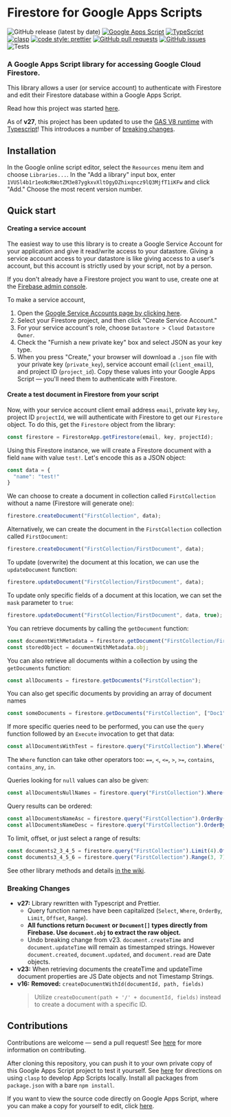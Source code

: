 # Firestore for Google Apps Scripts

![GitHub release (latest by date)](https://img.shields.io/github/v/release/grahamearley/FirestoreGoogleAppsScript)
[![Google Apps Script](https://img.shields.io/badge/google%20apps%20script-v8-%234285f4)](https://developers.google.com/apps-script/guides/v8-runtime)
[![TypeScript](https://img.shields.io/badge/typescript-3.9.3-%23294E80)](https://www.typescriptlang.org/docs/handbook/release-notes/typescript-3-9.html)
[![clasp](https://img.shields.io/badge/built%20with-clasp-4285f4.svg)](https://github.com/google/clasp)
[![code style: prettier](https://img.shields.io/badge/code_style-prettier-ff69b4.svg?style=flat-square)](https://github.com/prettier/prettier)
[![GitHub pull requests](https://img.shields.io/github/issues-pr/grahamearley/FirestoreGoogleAppsScript)](https://github.com/grahamearley/FirestoreGoogleAppsScript/pulls)
[![GitHub issues](https://img.shields.io/github/issues/grahamearley/FirestoreGoogleAppsScript)](https://github.com/grahamearley/FirestoreGoogleAppsScript/issues)
![Tests](https://img.shields.io/endpoint?url=https%3A%2F%2Fscript.google.com%2Fmacros%2Fs%2FAKfycbyvSXmyngRI1CPvMzIm7opGgB_19fFuvLC6AakL5ezxjKsIT6I%2Fexec)

### A Google Apps Script library for accessing Google Cloud Firestore.


This library allows a user (or service account) to authenticate with Firestore and edit their Firestore database within a Google Apps Script.

Read how this project was started [here](http://grahamearley.website/blog/2017/10/18/firestore-in-google-apps-script.html).

As of **v27**, this project has been updated to use the [GAS V8 runtime](https://developers.google.com/apps-script/guides/v8-runtime) with [Typescript](https://www.typescriptlang.org/docs/handbook/release-notes/typescript-3-9.html)! This introduces a number of [breaking changes](#breaking-changes).

## Installation
In the Google online script editor, select the `Resources` menu item and choose `Libraries...`. In the "Add a library" input box, enter `1VUSl4b1r1eoNcRWotZM3e87ygkxvXltOgyDZhixqncz9lQ3MjfT1iKFw` and click "Add." Choose the most recent version number.


## Quick start
#### Creating a service account
The easiest way to use this library is to create a Google Service Account for your application and give it read/write access to your datastore. Giving a service account access to your datastore is like giving access to a user's account, but this account is strictly used by your script, not by a person.

If you don't already have a Firestore project you want to use, create one at the [Firebase admin console](https://console.firebase.google.com).

To make a service account,
1. Open the [Google Service Accounts page by clicking here](https://console.developers.google.com/projectselector/iam-admin/serviceaccounts). 
2. Select your Firestore project, and then click "Create Service Account." 
3. For your service account's role, choose `Datastore > Cloud Datastore Owner`. 
4. Check the "Furnish a new private key" box and select JSON as your key type. 
5. When you press "Create," your browser will download a `.json` file with your private key (`private_key`), service account email (`client_email`), and project ID (`project_id`). Copy these values into your Google Apps Script — you'll need them to authenticate with Firestore.

#### Create a test document in Firestore from your script
Now, with your service account client email address `email`, private key `key`, project ID `projectId`, we will authenticate with Firestore to get our `Firestore` object. To do this, get the `Firestore` object from the library:

```javascript
const firestore = FirestoreApp.getFirestore(email, key, projectId);
```

Using this Firestore instance, we will create a Firestore document with a field `name` with value `test!`. Let's encode this as a JSON object:

```javascript
const data = {
  "name": "test!"
}
```

We can choose to create a document in collection called `FirstCollection` without a name (Firestore will generate one):

```javascript
firestore.createDocument("FirstCollection", data);
```

Alternatively, we can create the document in the `FirstCollection` collection called `FirstDocument`:
```javascript
firestore.createDocument("FirstCollection/FirstDocument", data);
```

To update (overwrite) the document at this location, we can use the `updateDocument` function:
```javascript
firestore.updateDocument("FirstCollection/FirstDocument", data);
```

To update only specific fields of a document at this location, we can set the `mask` parameter to `true`:
```javascript
firestore.updateDocument("FirstCollection/FirstDocument", data, true);
```

You can retrieve documents by calling the `getDocument` function:

```javascript
const documentWithMetadata = firestore.getDocument("FirstCollection/FirstDocument");
const storedObject = documentWithMetadata.obj;
```

You can also retrieve all documents within a collection by using the `getDocuments` function:

```javascript
const allDocuments = firestore.getDocuments("FirstCollection");
```

You can also get specific documents by providing an array of document names

```javascript
const someDocuments = firestore.getDocuments("FirstCollection", ["Doc1", "Doc2", "Doc3"]);
```

If more specific queries need to be performed, you can use the `query` function followed by an `Execute` invocation to get that data:
    
```javascript
const allDocumentsWithTest = firestore.query("FirstCollection").Where("name", "==", "Test!").Execute();
```

The `Where` function can take other operators too: `==`, `<`, `<=`, `>`, `>=`, `contains`, `contains_any`, `in`.

Queries looking for `null` values can also be given:
```javascript
const allDocumentsNullNames = firestore.query("FirstCollection").Where("name", null).Execute();
```

Query results can be ordered:
```javascript
const allDocumentsNameAsc = firestore.query("FirstCollection").OrderBy("name").Execute();
const allDocumentsNameDesc = firestore.query("FirstCollection").OrderBy("name", "desc").Execute();
```

To limit, offset, or just select a range of results:
```javascript
const documents2_3_4_5 = firestore.query("FirstCollection").Limit(4).Offset(2).Execute();
const documents3_4_5_6 = firestore.query("FirstCollection").Range(3, 7).Execute();
```

See other library methods and details [in the wiki](/grahamearley/FirestoreGoogleAppsScript/wiki/).

### Breaking Changes
* **v27:** Library rewritten with Typescript and Prettier.
  * Query function names have been capitalized (`Select`, `Where`, `OrderBy`, `Limit`, `Offset`, `Range`).
  *  **All functions return `Document` or `Document[]` types directly from Firebase. Use `document.obj` to extract the raw object.**
  *  Undo breaking change from v23. `document.createTime` and `document.updateTime` will remain as timestamped strings. However `document.created`, `document.updated`, and `document.read` are Date objects.
* **v23:** When retrieving documents the createTime and updateTime document properties are JS Date objects and not Timestamp Strings.
* **v16:** **Removed:** `createDocumentWithId(documentId, path, fields)`
  > Utilize `createDocument(path + '/' + documentId, fields)` instead to create a document with a specific ID. 

## Contributions
Contributions are welcome — send a pull request! See [here](/grahamearley/FirestoreGoogleAppsScript/blob/master/.github/CONTRIBUTING.md) for more information on contributing.

After cloning this repository, you can push it to your own private copy of this Google Apps Script project to test it yourself. See [here](https://github.com/google/clasp) for directions on using `clasp` to develop App Scripts locally.
Install all packages from `package.json` with a bare `npm install`.
 

If you want to view the source code directly on Google Apps Script, where you can make a copy for yourself to edit, click [here](https://script.google.com/d/1VUSl4b1r1eoNcRWotZM3e87ygkxvXltOgyDZhixqncz9lQ3MjfT1iKFw/edit). 
